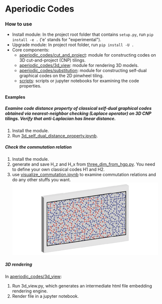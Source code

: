 # Aperiodic Codes

### How to use
* Install module: In the project root folder that contains `setup.py`, run `pip install -e .` ('e' stands for "experimental").
* Upgrade module: In project root folder, run `pip install -U .`
* Core components:
  * [aperiodic_codes/cut_and_project](aperiodic_codes/cut_and_project/): module for constructing codes on 3D cut-and-project (CNP) tilings.
  * [aperiodic_codes/3d_view](aperiodic_codes/3d_view/): module for rendering 3D models.
  * [aperiodic_codes/substitution](aperiodic_codes/substitution/): module for constructing self-dual graphical codes on the 2D pinwheel tiling.
  * [scripts](scripts/): scripts or jupyter notebooks for examining the code properties.
#### Examples
##### Examine code distance property of classical self-dual graphical codes obtained via nearest-neighbor checking (Laplace operator) on 3D CNP tilings. Verify that anti-Laplacian has linear distance.
1. Install the module.
2. Run [3d_self_dual_distance_property.ipynb](scripts/3d_self_dual_distance_property.ipynb).

##### Check the commutation relation
1. Install the module.
2. generate and save H_z and H_x from [three_dim_from_hgp.py](aperiodic_codes/cut_and_project/three_dim_from_hgp.py). You need to define your own classical codes H1 and H2.
3. use [visualize_commutation.ipynb](scripts/visualize_commutation.ipynb) to examine commutation relations and do any other stuffs you want.
![pinwheel_code](/figures/3d_pinwheel_code.png)

##### 3D rendering
In [aperiodic_codes/3d_view](aperiodic_codes/3d_view/):
1. Run 3d_view.py, which generates an intermediate html file embedding rendering engine.
2. Render file in a jupyter notebook.